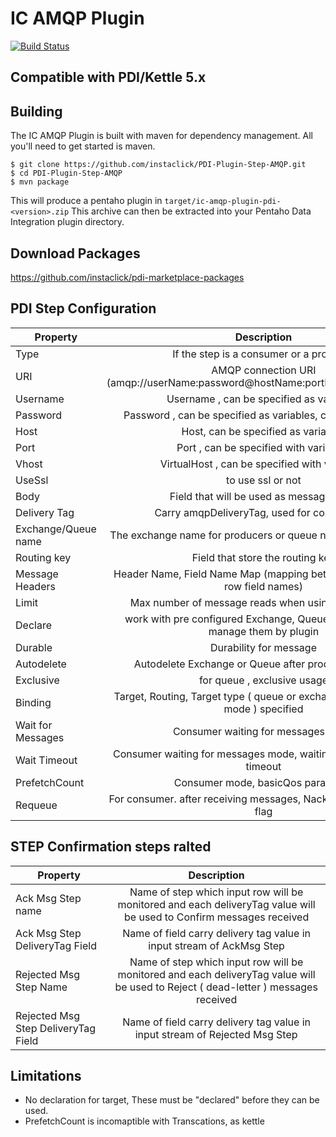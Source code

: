 IC AMQP Plugin
==============

[![Build Status](https://travis-ci.org/instaclick/PDI-Plugin-Step-AMQP.svg?branch=2.0.x)](https://travis-ci.org/instaclick/PDI-Plugin-Step-AMQP)

## Compatible with PDI/Kettle 5.x 

Building
--------
The IC AMQP Plugin is built with maven for dependency management.
All you'll need to get started is maven.

    $ git clone https://github.com/instaclick/PDI-Plugin-Step-AMQP.git
    $ cd PDI-Plugin-Step-AMQP
    $ mvn package


This will produce a pentaho plugin in ``target/ic-amqp-plugin-pdi-<version>.zip``
This archive can then be extracted into your Pentaho Data Integration plugin directory.


Download Packages
-----------------
https://github.com/instaclick/pdi-marketplace-packages


PDI Step Configuration
-----------------------

| Property              | Description                                                                   |
| ----------------------|:-----------------------------------------------------------------------------:|
| Type                  | If the step is a consumer or a producer                                       |
| URI                   | AMQP connection URI (amqp://userName:password@hostName:portNumber/virtualHost)|
| Username              | Username , can be specified as variables                                      |
| Password              | Password , can be specified as variables, can be Encrypted                    |
| Host                  | Host, can be specified as variables                                           |
| Port                  | Port , can be specified with variables                                        |
| Vhost                 | VirtualHost , can be specified with variables                                 |
| UseSsl                | to use ssl or not                                                             |
| Body                  | Field that will be used as message body                                       |
| Delivery Tag          | Carry amqpDeliveryTag, used for confirmation                                  |
| Exchange/Queue name   | The exchange name for producers or queue name for consumers                   |
| Routing key           | Field that store the routing key                                              |
| Message Headers       | Header Name, Field Name Map (mapping between headers and row field names)     |
| Limit                 | Max number of message reads when using as consumer                            |
| Declare               | work with pre configured Exchange, Queue and Binding, or manage them by plugin|
| Durable               | Durability for message                                                        |
| Autodelete            | Autodelete Exchange or Queue after produce,consume                            |
| Exclusive             | for queue , exclusive usage                                                   |
| Binding               | Target, Routing, Target type ( queue or exchange in PRODUCER mode ) specified |
| Wait for Messages     | Consumer waiting for messages mode                                            |
| Wait Timeout          | Consumer waiting for messages mode, waiting timeout, 0 for no timeout         |
| PrefetchCount         | Consumer mode, basicQos parameter                                             |
| Requeue               | For consumer. after receiving messages, Nack them with requeue flag           |

STEP Confirmation steps ralted
--------------------------------
| Property                            | Description                                                                                                                        |
| ------------------------------------|:----------------------------------------------------------------------------------------------------------------------------------:|
| Ack Msg Step name                   | Name of step which input row will be monitored and each deliveryTag value will be used to Confirm messages received                |
| Ack Msg Step DeliveryTag Field      | Name of field carry delivery tag value in input stream of AckMsg Step                                                              |
| Rejected Msg Step Name              | Name of step which input row will be monitored and each deliveryTag value will be used to Reject ( dead-letter ) messages received |
| Rejected Msg Step DeliveryTag Field | Name of field carry delivery tag value in input stream of Rejected Msg Step                                                        |


Limitations
-----------
* No declaration for target, These must be "declared" before they can be used.
* PrefetchCount is incomaptible with Transcations, as kettle
